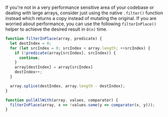 If you're not in a very performance sensitive area of your codebase or dealing with large arrays, consider just using the native `.filter()` function instead which returns a copy instead of mutating the original. If you are worried about performance, you can use the following `filterInPlace()` helper to achieve the desired result in `O(n)` time.

```javascript
function filterInPlace(array, predicate) {
  let destIndex = 0;
  for (let srcIndex = 0; srcIndex < array.length; ++srcIndex) {
    if (!predicate(array[srcIndex], srcIndex)) {
      continue;
    }
    array[destIndex] = array[srcIndex]
    destIndex++;
  }

  array.splice(destIndex, array.length - destIndex);
}

function pullAllWith(array, values, comparator) {
  filterInPlace(array, x => !values.some(y => comparator(x, y)));
}
```
